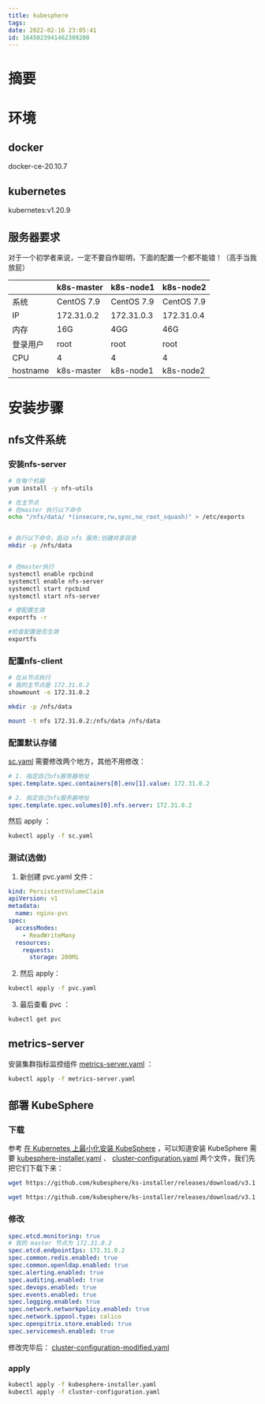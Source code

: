 ```yaml
---
title: kubesphere
tags: 
date: 2022-02-16 23:05:41
id: 1645023941462309200
---
```

# 摘要

# 环境

## docker

docker-ce-20.10.7

## kubernetes

kubernetes:v1.20.9

## 服务器要求

对于一个初学者来说，一定不要自作聪明，下面的配置一个都不能错！（高手当我放屁）

|          | k8s-master | k8s-node1  | k8s-node2  |
| -------- | ---------- | ---------- | ---------- |
| 系统     | CentOS 7.9 | CentOS 7.9 | CentOS 7.9 |
| IP       | 172.31.0.2 | 172.31.0.3 | 172.31.0.4 |
| 内存     | 16G        | 4GG        | 46G        |
| 登录用户 | root       | root       | root       |
| CPU      | 4          | 4          | 4          |
| hostname | k8s-master | k8s-node1  | k8s-node2  |

# 安装步骤

## nfs文件系统

### 安装nfs-server

```sh
# 在每个机器
yum install -y nfs-utils
```

```sh
# 在主节点
# 在master 执行以下命令 
echo "/nfs/data/ *(insecure,rw,sync,no_root_squash)" > /etc/exports


# 执行以下命令，启动 nfs 服务;创建共享目录
mkdir -p /nfs/data


# 在master执行
systemctl enable rpcbind
systemctl enable nfs-server
systemctl start rpcbind
systemctl start nfs-server

# 使配置生效
exportfs -r

#检查配置是否生效
exportfs
```

### 配置nfs-client

```sh
# 在从节点执行
# 我的主节点是 172.31.0.2
showmount -e 172.31.0.2 

mkdir -p /nfs/data

mount -t nfs 172.31.0.2:/nfs/data /nfs/data
```

### 配置默认存储

 [sc.yaml](assets\data\sc.yaml) 需要修改两个地方，其他不用修改：

```yaml
# 1. 指定自己nfs服务器地址
spec.template.spec.containers[0].env[1].value: 172.31.0.2

# 2. 指定自己nfs服务器地址
spec.template.spec.volumes[0].nfs.server: 172.31.0.2
```

然后 apply ： 

```sh
kubectl apply -f sc.yaml
```

### 测试(选做)

1. 新创建 pvc.yaml 文件：

```yaml
kind: PersistentVolumeClaim
apiVersion: v1
metadata:
  name: nginx-pvc
spec:
  accessModes:
    - ReadWriteMany
  resources:
    requests:
      storage: 200Mi
```

2. 然后 apply：

```sh
kubectl apply -f pvc.yaml
```

3. 最后查看 pvc ：

```sh
kubectl get pvc
```

## metrics-server

安装集群指标监控组件 [metrics-server.yaml](assets\data\metrics-server.yaml) ：

```sh
kubectl apply -f metrics-server.yaml
```

## 部署 KubeSphere

### 下载

参考 [在 Kubernetes 上最小化安装 KubeSphere](https://kubesphere.io/zh/docs/quick-start/minimal-kubesphere-on-k8s/) ，可以知道安装 KubeSphere 需要 [kubesphere-installer.yaml](assets\data\kubesphere-installer.yaml) 、 [cluster-configuration.yaml](assets\data\cluster-configuration.yaml) 两个文件，我们先把它们下载下来：

```sh
wget https://github.com/kubesphere/ks-installer/releases/download/v3.1.1/kubesphere-installer.yaml

wget https://github.com/kubesphere/ks-installer/releases/download/v3.1.1/cluster-configuration.yaml
```

### 修改

```yaml
spec.etcd.monitoring: true
# 我的 master 节点为 172.31.0.2 
spec.etcd.endpointIps: 172.31.0.2
spec.common.redis.enabled: true
spec.common.openldap.enabled: true
spec.alerting.enabled: true
spec.auditing.enabled: true
spec.devops.enabled: true
spec.events.enabled: true
spec.logging.enabled: true
spec.network.networkpolicy.enabled: true
spec.network.ippool.type: calico
spec.openpitrix.store.enabled: true
spec.servicemesh.enabled: true
```

修改完毕后： [cluster-configuration-modified.yaml](assets\data\cluster-configuration-modified.yaml) 

### apply

```sh
kubectl apply -f kubesphere-installer.yaml
kubectl apply -f cluster-configuration.yaml
```





















